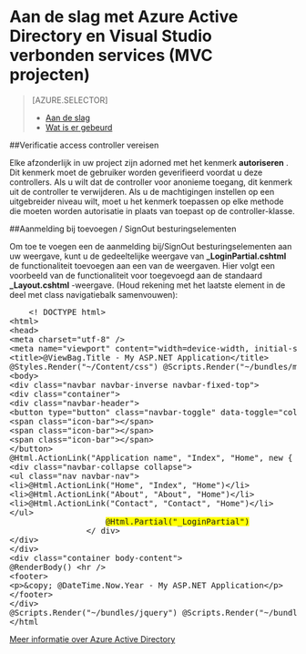 <properties 
    pageTitle="Aan de slag met Azure Active Directory en Visual Studio verbonden services (MVC projecten) | Microsoft Azure" 
    description="Hoe u aan de slag met Azure Active Directory in MVC projecten nadat verbinding maakt met of het maken van een Azure AD gebruik van Visual Studio services verbonden" 
    services="active-directory" 
    documentationCenter="" 
    authors="TomArcher" 
    manager="douge" 
    editor=""/>
  
<tags 
    ms.service="active-directory" 
    ms.workload="web" 
    ms.tgt_pltfrm="vs-getting-started" 
    ms.devlang="na" 
    ms.topic="article" 
    ms.date="08/15/2016" 
    ms.author="tarcher"/>

# <a name="getting-started-with-azure-active-directory-and-visual-studio-connected-services-mvc-projects"></a>Aan de slag met Azure Active Directory en Visual Studio verbonden services (MVC projecten)

> [AZURE.SELECTOR]
> - [Aan de slag](vs-active-directory-dotnet-getting-started.md)
> - [Wat is er gebeurd](vs-active-directory-dotnet-what-happened.md)
 
##<a name="requiring-authentication-to-access-controllers"></a>Verificatie access controller vereisen 

Elke afzonderlijk in uw project zijn adorned met het kenmerk **autoriseren** . Dit kenmerk moet de gebruiker worden geverifieerd voordat u deze controllers. Als u wilt dat de controller voor anonieme toegang, dit kenmerk uit de controller te verwijderen. Als u de machtigingen instellen op een uitgebreider niveau wilt, moet u het kenmerk toepassen op elke methode die moeten worden autorisatie in plaats van toepast op de controller-klasse.
 
##<a name="adding-signin--signout-controls"></a>Aanmelding bij toevoegen / SignOut besturingselementen 

Om toe te voegen een de aanmelding bij/SignOut besturingselementen aan uw weergave, kunt u de gedeeltelijke weergave van **_LoginPartial.cshtml** de functionaliteit toevoegen aan een van de weergaven. Hier volgt een voorbeeld van de functionaliteit voor toegevoegd aan de standaard **_Layout.cshtml** -weergave. (Houd rekening met het laatste element in de deel met class navigatiebalk samenvouwen):

<pre>
    &lt;! DOCTYPE html&gt; 
&lt;html&gt; 
&lt;head&gt; 
&lt;meta charset="utf-8" /&gt; 
&lt;meta name="viewport" content="width=device-width, initial-scale=1.0"&gt; 
&lt;title&gt;@ViewBag.Title - My ASP.NET Application&lt;/title&gt; 
@Styles.Render("~/Content/css") @Scripts.Render("~/bundles/modernizr") &lt;/head&gt; 
&lt;body&gt; 
&lt;div class="navbar navbar-inverse navbar-fixed-top"&gt; 
&lt;div class="container"&gt; 
&lt;div class="navbar-header"&gt; 
&lt;button type="button" class="navbar-toggle" data-toggle="collapse" data-target=".navbar-collapse"&gt; 
&lt;span class="icon-bar"&gt;&lt;/span&gt; 
&lt;span class="icon-bar"&gt;&lt;/span&gt; 
&lt;span class="icon-bar"&gt;&lt;/span&gt; 
&lt;/button&gt; 
@Html.ActionLink("Application name", "Index", "Home", new { area = "" }, new { @class = "navbar-brand" }) &lt;/div&gt; 
&lt;div class="navbar-collapse collapse"&gt; 
&lt;ul class="nav navbar-nav"&gt; 
&lt;li&gt;@Html.ActionLink("Home", "Index", "Home")&lt;/li&gt; 
&lt;li&gt;@Html.ActionLink("About", "About", "Home")&lt;/li&gt; 
&lt;li&gt;@Html.ActionLink("Contact", "Contact", "Home")&lt;/li&gt; 
&lt;/ul&gt; 
                    <span style="background-color:yellow">@Html.Partial("_LoginPartial")</span> 
                &lt;/ div&gt; 
&lt;/div&gt; 
&lt;/div&gt; 
&lt;div class="container body-content"&gt; 
@RenderBody() &lt;hr /&gt; 
&lt;footer&gt; 
&lt;p&gt;&amp;copy; @DateTime.Now.Year - My ASP.NET Application&lt;/p&gt; 
&lt;/footer&gt; 
&lt;/div&gt; 
@Scripts.Render("~/bundles/jquery") @Scripts.Render("~/bundles/bootstrap") @RenderSection("scripts", required: false) &lt;/body&gt; 
&lt;/html                                                                                                                                                                                                                                                                                                                                                                                                                                                           &gt;
</pre>

[Meer informatie over Azure Active Directory](https://azure.microsoft.com/services/active-directory/) 
